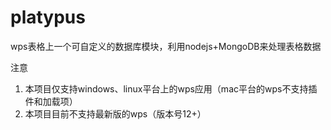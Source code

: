 # platypus
wps表格上一个可自定义的数据库模块，利用nodejs+MongoDB来处理表格数据

注意
1. 本项目仅支持windows、linux平台上的wps应用（mac平台的wps不支持插件和加载项）
2. 本项目目前不支持最新版的wps（版本号12+）

